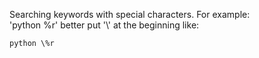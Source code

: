 Searching keywords with special characters. For example:<br>
'python %r' better put '\\' at the beginning like:<br>
```shell script
python \%r
```